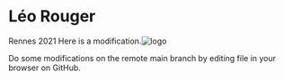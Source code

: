 # Léo Rouger
Rennes 2021
Here is a modification.![logo](https://intranet.univ-rennes2.fr/sites/default/files/resize/UHB/SERVICE-COMMUNICATION/logor2-noir-150x147.png)

Do some modifications on the remote main branch by editing file in your browser on GitHub.
